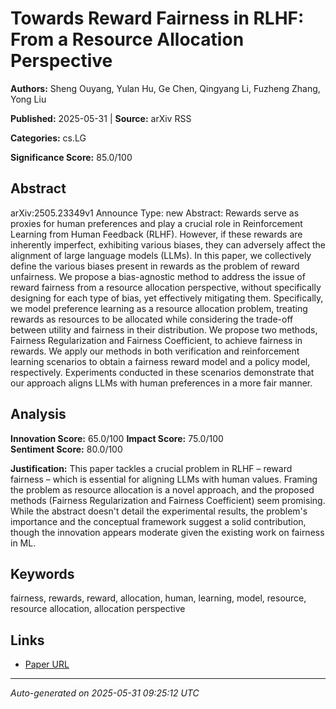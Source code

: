 # Towards Reward Fairness in RLHF: From a Resource Allocation Perspective

**Authors:** Sheng Ouyang, Yulan Hu, Ge Chen, Qingyang Li, Fuzheng Zhang, Yong Liu

**Published:** 2025-05-31 | **Source:** arXiv RSS

**Categories:** cs.LG

**Significance Score:** 85.0/100

## Abstract

arXiv:2505.23349v1 Announce Type: new 
Abstract: Rewards serve as proxies for human preferences and play a crucial role in Reinforcement Learning from Human Feedback (RLHF). However, if these rewards are inherently imperfect, exhibiting various biases, they can adversely affect the alignment of large language models (LLMs). In this paper, we collectively define the various biases present in rewards as the problem of reward unfairness. We propose a bias-agnostic method to address the issue of reward fairness from a resource allocation perspective, without specifically designing for each type of bias, yet effectively mitigating them. Specifically, we model preference learning as a resource allocation problem, treating rewards as resources to be allocated while considering the trade-off between utility and fairness in their distribution. We propose two methods, Fairness Regularization and Fairness Coefficient, to achieve fairness in rewards. We apply our methods in both verification and reinforcement learning scenarios to obtain a fairness reward model and a policy model, respectively. Experiments conducted in these scenarios demonstrate that our approach aligns LLMs with human preferences in a more fair manner.

## Analysis

**Innovation Score:** 65.0/100
**Impact Score:** 75.0/100  
**Sentiment Score:** 80.0/100

**Justification:** This paper tackles a crucial problem in RLHF – reward fairness – which is essential for aligning LLMs with human values. Framing the problem as resource allocation is a novel approach, and the proposed methods (Fairness Regularization and Fairness Coefficient) seem promising. While the abstract doesn't detail the experimental results, the problem's importance and the conceptual framework suggest a solid contribution, though the innovation appears moderate given the existing work on fairness in ML.

## Keywords

fairness, rewards, reward, allocation, human, learning, model, resource, resource allocation, allocation perspective

## Links

- [Paper URL](https://arxiv.org/abs/2505.23349)

---
*Auto-generated on 2025-05-31 09:25:12 UTC*
